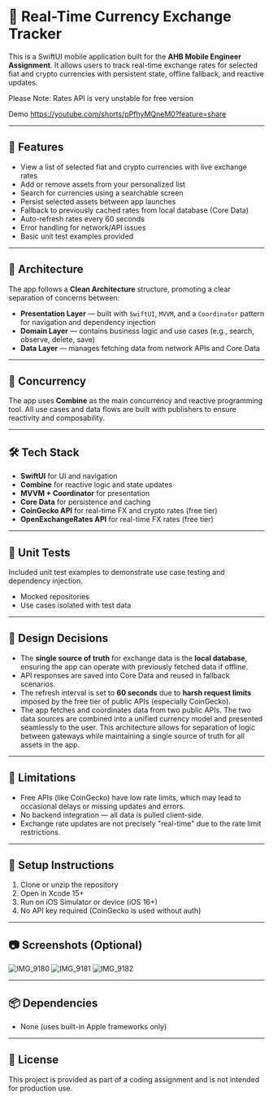 # 💱 Real-Time Currency Exchange Tracker

This is a SwiftUI mobile application built for the **AHB Mobile Engineer Assignment**. It allows users to track real-time exchange rates for selected fiat and crypto currencies with persistent state, offline fallback, and reactive updates.

Please Note: Rates API is very unstable for free version

Demo
https://youtube.com/shorts/pPfhyMQneM0?feature=share


---

## 📌 Features

- View a list of selected fiat and crypto currencies with live exchange rates
- Add or remove assets from your personalized list
- Search for currencies using a searchable screen
- Persist selected assets between app launches
- Fallback to previously cached rates from local database (Core Data)
- Auto-refresh rates every 60 seconds
- Error handling for network/API issues
- Basic unit test examples provided

---

## 🧠 Architecture

The app follows a **Clean Architecture** structure, promoting a clear separation of concerns between:

- **Presentation Layer** — built with `SwiftUI`, `MVVM`, and a `Coordinator` pattern for navigation and dependency injection
- **Domain Layer** — contains business logic and use cases (e.g., search, observe, delete, save)
- **Data Layer** — manages fetching data from network APIs and Core Data

---

## 🔁 Concurrency

The app uses **Combine** as the main concurrency and reactive programming tool. All use cases and data flows are built with publishers to ensure reactivity and composability.

---

## 🛠 Tech Stack

- **SwiftUI** for UI and navigation
- **Combine** for reactive logic and state updates
- **MVVM + Coordinator** for presentation
- **Core Data** for persistence and caching
- **CoinGecko API** for real-time FX and crypto rates (free tier)
- **OpenExchangeRates API** for real-time FX rates (free tier)

---

## 🧪 Unit Tests

Included unit test examples to demonstrate use case testing and dependency injection.

- Mocked repositories
- Use cases isolated with test data

---

## 🧩 Design Decisions

- The **single source of truth** for exchange data is the **local database**, ensuring the app can operate with previously fetched data if offline.
- API responses are saved into Core Data and reused in fallback scenarios.
- The refresh interval is set to **60 seconds** due to **harsh request limits** imposed by the free tier of public APIs (especially CoinGecko).
- The app fetches and coordinates data from two public APIs. The two data sources are combined into a unified currency model and presented seamlessly to the user. This architecture allows for separation of logic between gateways while maintaining a single source of truth for all assets in the app.

---

## 🚧 Limitations

- Free APIs (like CoinGecko) have low rate limits, which may lead to occasional delays or missing updates and errors.
- No backend integration — all data is pulled client-side.
- Exchange rate updates are not precisely "real-time" due to the rate limit restrictions.

---

## 🧪 Setup Instructions

1. Clone or unzip the repository
2. Open in Xcode 15+
3. Run on iOS Simulator or device (iOS 16+)
4. No API key required (CoinGecko is used without auth)

---

## 📷 Screenshots (Optional)

![IMG_9180](https://github.com/user-attachments/assets/7c73ccdc-fb2c-473a-846f-833b7d06940a)
![IMG_9181](https://github.com/user-attachments/assets/89f9fd01-6585-45d7-9eb9-d6e285cc33ab)
![IMG_9182](https://github.com/user-attachments/assets/9acc493e-82da-483d-a417-d33e9f90fac0)

---

## 📦 Dependencies

- None (uses built-in Apple frameworks only)

---

## 📄 License

This project is provided as part of a coding assignment and is not intended for production use.
